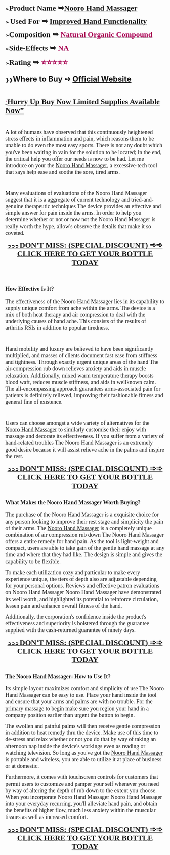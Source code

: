 <p><span style="color: #212121;"><strong>➢</strong><span style="font-size: large;"><strong><span style="font-family: 'Liberation Serif', serif;"><span style="font-size: x-large;">Product Name ➥</span></span></strong><strong><a class="western" href="https://besthealthtopic.com/nooro-hand-massager-buy/"><span style="font-family: 'Liberation Serif', serif;"><span style="font-size: x-large;">Nooro Hand Massager</span></span></a></strong></span></span></p>
<p><span style="color: #212121;"><strong>➢ </strong><span style="font-size: large;"><strong><span style="font-family: 'Liberation Serif', serif;"><span style="font-size: x-large;"><strong>Used For </strong></span></span></strong><strong><span style="font-family: 'Liberation Serif', serif;"><span style="font-size: x-large;"><strong>➥</strong></span></span></strong> <strong><a class="western" href="https://besthealthtopic.com/nooro-hand-massager-buy/"><span style="font-family: 'Liberation Serif', serif;"><span style="font-size: x-large;"><strong>Improved Hand Functionality</strong></span></span></a></strong></span></span></p>
<p><span style="color: #212121;"><strong>➢</strong><span style="font-family: 'Liberation Serif', serif;"><span style="font-size: large;"><strong><span style="font-size: x-large;"><strong>Composition ➥ </strong></span></strong><strong><a class="western" href="https://besthealthtopic.com/nooro-hand-massager-buy/"><span style="color: #a80053;"><span style="font-size: x-large;"><strong>Natural Organic Compound</strong></span></span></a></strong></span></span></span></p>
<p><span style="color: #212121;"><strong>➢</strong><span style="font-family: 'Liberation Serif', serif;"><span style="font-size: large;"><strong><span style="font-size: x-large;"><strong>Side-Effects ➥ </strong></span></strong><strong><a class="western" href="https://besthealthtopic.com/nooro-hand-massager-buy/"><span style="color: #a80053;"><span style="font-size: x-large;"><strong>NA</strong></span></span></a></strong></span></span></span></p>
<p><span style="color: #212121;"><strong>➢</strong><span style="font-family: 'Liberation Serif', serif;"><span style="font-size: large;"><strong><span style="font-size: x-large;"><strong>Rating ➥ </strong></span></strong><strong><span style="color: #a80053;"><span style="font-size: x-large;"><strong>⭐⭐⭐⭐⭐</strong></span></span></strong></span></span></span></p>
<p><strong>❱❱<span style="font-size: x-large;"><strong>Where to Buy ➺ <a class="western" href="https://besthealthtopic.com/nooro-hand-massager-buy/">Official Website</a></strong></span></strong></p>
<p>&nbsp;</p>
<p align="left"><span style="color: #212121;"><span style="color: #0563c1;"><a class="western" href="https://besthealthtopic.com/nooro-hand-massager-buy/"><span style="color: #80003f;">&ldquo;</span></a><span style="font-family: 'Liberation Serif', serif;"><span style="font-size: x-large;"><a class="western" href="https://besthealthtopic.com/nooro-hand-massager-buy/"><span lang="en-US"><strong>Hurry Up Buy Now Limited Supplies Available Now&rdquo;</strong></span></a></span></span></span></span></p>
<p>&nbsp;</p>
<p><span style="color: #212121;"><span style="font-family: 'Liberation Serif', serif;"><span style="font-size: large;">A lot of humans have observed that this continuously heightened stress effects in inflammation and pain, which reasons them to be unable to do even the most easy sports. There is not any doubt which you've been waiting in vain for the solution to be located; in the end, the critical help you offer our needs is now to be had. Let me introduce on your the <a class="western" href="https://www.facebook.com/NooroArthritisHandMassager/">Nooro Hand Massager</a>, a excessive-tech tool that says help ease and soothe the sore, tired arms.</span></span></span></p>
<p>&nbsp;</p>
<p><span style="color: #212121;"><span style="font-family: 'Liberation Serif', serif;"><span style="font-size: large;">Many evaluations of evaluations of the Nooro Hand Massager suggest that it is a aggregate of current technology and tried-and-genuine therapeutic techniques The device provides an effective and simple answer for pain inside the arms. In order to help you determine whether or not or now not the Nooro Hand Massager is really worth the hype, allow's observe the details that make it so coveted.</span></span></span></p>
<p align="center"><span style="color: #212121;"><u><strong><a class="western" href="https://besthealthtopic.com/nooro-hand-massager-buy/">➲➲➲ </a><span style="font-family: 'Liberation Serif', serif;"><span style="font-size: large;"><strong><a class="western" href="https://besthealthtopic.com/nooro-hand-massager-buy/"><span style="font-size: x-large;">DON'T MISS: (SPECIAL DISCOUNT) ➾➾ CLICK HERE TO GET YOUR BOTTLE TODAY</span></a></strong></span></span></strong></u></span></p>
<p>&nbsp;</p>
<h2><span style="color: #212121;"><span style="font-family: 'Liberation Serif', serif;"><span style="font-size: large;"><strong>How Effective Is It?</strong></span></span></span></h2>
<p><span style="color: #212121;"><span style="font-family: 'Liberation Serif', serif;"><span style="font-size: large;">The effectiveness of the Nooro Hand Massager lies in its capability to supply unique comfort from ache within the arms. The device is a mix of both heat therapy and air compression to deal with the underlying causes of hand ache. This consists of the results of arthritis RSIs in addition to popular tiredness.</span></span></span></p>
<p>&nbsp;</p>
<p><span style="color: #212121;"><span style="font-family: 'Liberation Serif', serif;"><span style="font-size: large;">Hand mobility and luxury are believed to have been significantly multiplied, and masses of clients document fast ease from stiffness and tightness. Through exactly urgent unique areas of the hand The air-compression rub down relieves anxiety and aids in muscle relaxation. Additionally, mixed warm temperature therapy boosts blood waft, reduces muscle stiffness, and aids in wellknown calm. The all-encompassing approach guarantees arms-associated pain for patients is definitely relieved, improving their fashionable fitness and general fine of existence.</span></span></span></p>
<p>&nbsp;</p>
<p><span style="color: #212121;"><span style="font-family: 'Liberation Serif', serif;"><span style="font-size: large;">Users can choose amongst a wide variety of alternatives for the <a class="western" href="https://www.facebook.com/NooroArthritisHandMassager/">Nooro Hand Massager</a> to similarly customise their enjoy with massage and decorate its effectiveness. If you suffer from a variety of hand-related troubles The Nooro Hand Massager is an extremely good desire because it will assist relieve ache in the palms and inspire the rest.</span></span></span></p>
<p align="center"><span style="color: #212121;"><u><strong><a class="western" href="https://besthealthtopic.com/nooro-hand-massager-buy/">➲➲➲ </a><span style="font-family: 'Liberation Serif', serif;"><span style="font-size: large;"><strong><a class="western" href="https://besthealthtopic.com/nooro-hand-massager-buy/"><span style="font-size: x-large;">DON'T MISS: (SPECIAL DISCOUNT) ➾➾ CLICK HERE TO GET YOUR BOTTLE TODAY</span></a></strong></span></span></strong></u></span></p>
<h2><span style="color: #212121;"><span style="font-family: 'Liberation Serif', serif;"><span style="font-size: large;"><strong>What Makes the Nooro Hand Massager Worth Buying?</strong></span></span></span></h2>
<p><span style="color: #212121;"><span style="font-family: 'Liberation Serif', serif;"><span style="font-size: large;">The purchase of the Nooro Hand Massager is a exquisite choice for any person looking to improve their rest stage and simplicity the pain of their arms. The <a class="western" href="https://www.facebook.com/NooroArthritisHandMassager/">Nooro Hand Massager</a> is a completely unique combination of air compression rub down The Nooro Hand Massager offers a entire remedy for hand pain. As the tool is light-weight and compact, users are able to take gain of the gentle hand massage at any time and where that they had like. The design is simple and gives the capability to be flexible.</span></span></span></p>
<p><span style="color: #212121;"><span style="font-family: 'Liberation Serif', serif;"><span style="font-size: large;">To make each utilization cozy and particular to make every experience unique, the tiers of depth also are adjustable depending for your personal options. Reviews and effective patron evaluations on Nooro Hand Massager Nooro Hand Massager have demonstrated its well worth, and highlighted its potential to reinforce circulation, lessen pain and enhance overall fitness of the hand.</span></span></span></p>
<p><span style="color: #212121;"><span style="font-family: 'Liberation Serif', serif;"><span style="font-size: large;">Additionally, the corporation's confidence inside the product's effectiveness and superiority is bolstered through the guarantee supplied with the cash-returned guarantee of ninety days.</span></span></span></p>
<p align="center"><span style="color: #212121;"><u><strong><a class="western" href="https://besthealthtopic.com/nooro-hand-massager-buy/">➲➲➲ </a><span style="font-family: 'Liberation Serif', serif;"><span style="font-size: large;"><strong><a class="western" href="https://besthealthtopic.com/nooro-hand-massager-buy/"><span style="font-size: x-large;">DON'T MISS: (SPECIAL DISCOUNT) ➾➾ CLICK HERE TO GET YOUR BOTTLE TODAY</span></a></strong></span></span></strong></u></span></p>
<h2><span style="color: #212121;"><span style="font-family: 'Liberation Serif', serif;"><span style="font-size: large;"><strong>The Nooro Hand Massager: How to Use It?</strong></span></span></span></h2>
<p><span style="color: #212121;"><span style="font-family: 'Liberation Serif', serif;"><span style="font-size: large;">Its simple layout maximizes comfort and simplicity of use The Nooro Hand Massager can be easy to use. Place your hand inside the tool and ensure that your arms and palms are with no trouble. For the primary massage to begin make sure you region your hand in a company position earlier than urgent the button to begin.</span></span></span></p>
<p><span style="color: #212121;"><span style="font-family: 'Liberation Serif', serif;"><span style="font-size: large;">The swollen and painful palms will then receive gentle compression in addition to heat remedy thru the device. Make use of this time to de-stress and relax whether or not you do that by way of taking an afternoon nap inside the device's workings even as reading or watching television. So long as you've got the <a class="western" href="https://www.facebook.com/NooroArthritisHandMassager/">Nooro Hand Massager</a> is portable and wireless, you are able to utilize it at place of business or at domestic.</span></span></span></p>
<p><span style="color: #212121;"><span style="font-family: 'Liberation Serif', serif;"><span style="font-size: large;">Furthermore, it comes with touchscreen controls for customers that permit users to customize and pamper your self whenever you need by way of altering the depth of rub down to the extent you choose. When you incorporate Nooro Hand Massager Nooro Hand Massager into your everyday recurring, you'll alleviate hand pain, and obtain the benefits of higher flow, much less anxiety within the muscular tissues as well as increased comfort.</span></span></span></p>
<p align="center"><span style="color: #212121;"><u><strong><a class="western" href="https://besthealthtopic.com/nooro-hand-massager-buy/">➲➲➲ </a><span style="font-family: 'Liberation Serif', serif;"><span style="font-size: large;"><strong><a class="western" href="https://besthealthtopic.com/nooro-hand-massager-buy/"><span style="font-size: x-large;">DON'T MISS: (SPECIAL DISCOUNT) ➾➾ CLICK HERE TO GET YOUR BOTTLE TODAY</span></a></strong></span></span></strong></u></span></p>
<p>&nbsp;</p>
